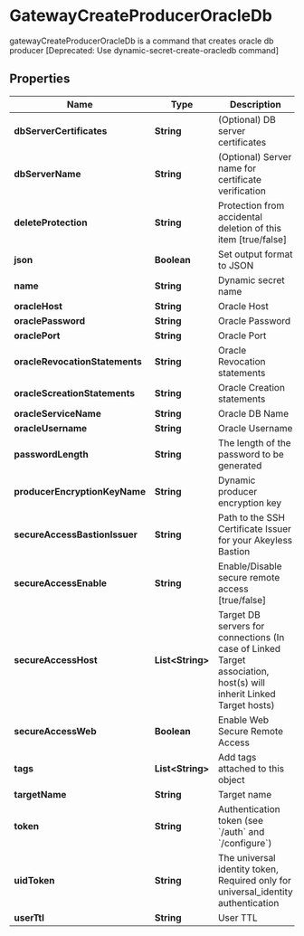 

# GatewayCreateProducerOracleDb

gatewayCreateProducerOracleDb is a command that creates oracle db producer [Deprecated: Use dynamic-secret-create-oracledb command]

## Properties

Name | Type | Description | Notes
------------ | ------------- | ------------- | -------------
**dbServerCertificates** | **String** | (Optional) DB server certificates |  [optional]
**dbServerName** | **String** | (Optional) Server name for certificate verification |  [optional]
**deleteProtection** | **String** | Protection from accidental deletion of this item [true/false] |  [optional]
**json** | **Boolean** | Set output format to JSON |  [optional]
**name** | **String** | Dynamic secret name | 
**oracleHost** | **String** | Oracle Host |  [optional]
**oraclePassword** | **String** | Oracle Password |  [optional]
**oraclePort** | **String** | Oracle Port |  [optional]
**oracleRevocationStatements** | **String** | Oracle Revocation statements |  [optional]
**oracleScreationStatements** | **String** | Oracle Creation statements |  [optional]
**oracleServiceName** | **String** | Oracle DB Name |  [optional]
**oracleUsername** | **String** | Oracle Username |  [optional]
**passwordLength** | **String** | The length of the password to be generated |  [optional]
**producerEncryptionKeyName** | **String** | Dynamic producer encryption key |  [optional]
**secureAccessBastionIssuer** | **String** | Path to the SSH Certificate Issuer for your Akeyless Bastion |  [optional]
**secureAccessEnable** | **String** | Enable/Disable secure remote access [true/false] |  [optional]
**secureAccessHost** | **List&lt;String&gt;** | Target DB servers for connections (In case of Linked Target association, host(s) will inherit Linked Target hosts) |  [optional]
**secureAccessWeb** | **Boolean** | Enable Web Secure Remote Access |  [optional]
**tags** | **List&lt;String&gt;** | Add tags attached to this object |  [optional]
**targetName** | **String** | Target name |  [optional]
**token** | **String** | Authentication token (see &#x60;/auth&#x60; and &#x60;/configure&#x60;) |  [optional]
**uidToken** | **String** | The universal identity token, Required only for universal_identity authentication |  [optional]
**userTtl** | **String** | User TTL |  [optional]



